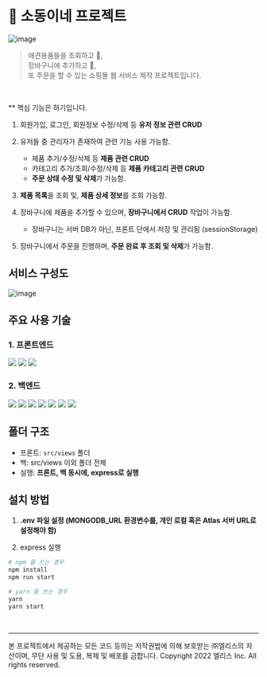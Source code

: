 # 🐶 소동이네 프로젝트

![image](/public/images/showcase.jpg)

> 애견용품들을 조회하고 👀, <br>장바구니에 추가하고 🧸,<br>
> 또 주문을 할 수 있는 쇼핑몰 웹 서비스 제작 프로젝트입니다. <br />

<br>

\*\* 핵심 기능은 하기입니다. <br>

1. 회원가입, 로그인, 회원정보 수정/삭제 등 **유저 정보 관련 CRUD**
2. 유저들 중 관리자가 존재하여 관련 기능 사용 가능함.

   - 제품 추가/수정/삭제 등 **제품 관련 CRUD**
   - 카테고리 추가/조회/수정/삭제 등 **제품 카테고리 관련 CRUD**
   - **주문 상태 수정 및 삭제**가 가능함.

3. **제품 목록**을 조회 및, **제품 상세 정보**를 조회 가능함.
4. 장바구니에 제품을 추가할 수 있으며, **장바구니에서 CRUD** 작업이 가능함.
   - 장바구니는 서버 DB가 아닌, 프론트 단에서 저장 및 관리됨 (sessionStorage)
5. 장바구니에서 주문을 진행하며, **주문 완료 후 조회 및 삭제**가 가능함.

## 서비스 구성도

![image](/uploads/8da0647fa860b9636116fa00bb7608e7/image.png)

## 주요 사용 기술

### 1. 프론트엔드

<img src="https://img.shields.io/badge/HTML5-E34F26?style=flat-square&logo=HTML5&logoColor=white"/>
<img src="https://img.shields.io/badge/CSS3-1572B6?style=flat-square&logo=CSS3&logoColor=white"/>
<img src="https://img.shields.io/badge/JavaScript-F7DF1E?style=flat-square&logo=JavaScript&logoColor=white"/>

### 2. 백엔드

<img src="https://img.shields.io/badge/Node.js-339933?style=flat-square&logo=Node.js&logoColor=white"/>
<img src="https://img.shields.io/badge/express-000000?style=flat-square&logo=express&logoColor=white"/>
<img src="https://img.shields.io/badge/MongoDB-47A248?style=flat-square&logo=MongoDB&logoColor=white"/>
<img src="https://img.shields.io/badge/Amazon S3-569A31?style=flat-square&logo=Amazon S3&logoColor=white"/>
<img src="https://img.shields.io/badge/Redis-DC382D?style=flat-square&logo=Redis&logoColor=white"/>
<img src="https://img.shields.io/badge/NGINX-009639?style=flat-square&logo=NGINX&logoColor=white"/>
<img src="https://img.shields.io/badge/PM2-2B037A?style=flat-square&logo=PM2&logoColor=white"/>

## 폴더 구조

- 프론트: `src/views` 폴더
- 백: src/views 이외 폴더 전체
- 실행: **프론트, 백 동시에, express로 실행**

## 설치 방법

1. **.env 파일 설정 (MONGODB_URL 환경변수를, 개인 로컬 혹은 Atlas 서버 URL로 설정해야 함)**

2. express 실행

```bash
# npm 을 쓰는 경우
npm install
npm run start

# yarn 을 쓰는 경우
yarn
yarn start
```

<br>

---

본 프로젝트에서 제공하는 모든 코드 등의는 저작권법에 의해 보호받는 ㈜엘리스의 자산이며, 무단 사용 및 도용, 복제 및 배포를 금합니다.
Copyright 2022 엘리스 Inc. All rights reserved.
